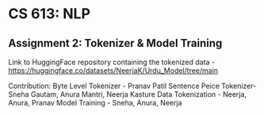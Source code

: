 
# CS 613: NLP
## Assignment 2: Tokenizer & Model Training

Link to HuggingFace repository containing the tokenized data -
https://huggingface.co/datasets/NeerjaK/Urdu_Model/tree/main

Contribution:
Byte Level Tokenizer - Pranav Patil
Sentence Peice Tokenizer- Sneha Gautam, Anura Mantri, Neerja Kasture
Data Tokenization - Neerja, Anura, Pranav
Model Training - Sneha, Anura, Neerja
